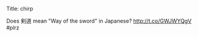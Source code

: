 Title: chirp

Does 剣道 mean "Way of the sword" in Japanese? <a href="http://t.co/GWJWYQgV">http://t.co/GWJWYQgV</a> #plrz
